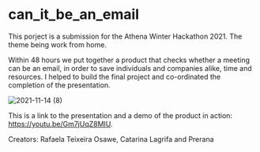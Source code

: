 # can_it_be_an_email 

This porject is a submission for the Athena Winter Hackathon 2021. The theme being work from home.

Within 48 hours we put together a product that checks whether a meeting can be an email, in order to save individuals and companies alike, time and resources. 
I helped to build the final project and co-ordinated the completion of the presentation.

![2021-11-14 (8)](https://user-images.githubusercontent.com/68437724/141994450-f485e779-25af-464b-a2d5-a78f335e6dab.png)

This is a link to the presentation and a demo of the product in action: https://youtu.be/Gm7jUqZ8MIU.

Creators: Rafaela Teixeira Osawe, Catarina Lagrifa and Prerana
